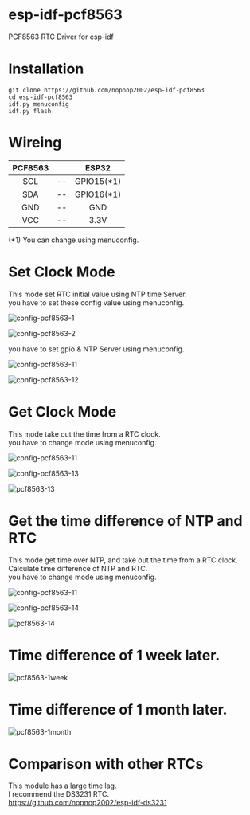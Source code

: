 # esp-idf-pcf8563
PCF8563 RTC Driver for esp-idf

# Installation
```
git clone https://github.com/nopnop2002/esp-idf-pcf8563
cd esp-idf-pcf8563
idf.py menuconfig
idf.py flash
```

# Wireing  

|PCF8563||ESP32|
|:-:|:-:|:-:|
|SCL|--|GPIO15(*1)|
|SDA|--|GPIO16(*1)|
|GND|--|GND|
|VCC|--|3.3V|

(*1) You can change using menuconfig.   

# Set Clock Mode   

This mode set RTC initial value using NTP time Server.   
you have to set these config value using menuconfig.   

![config-pcf8563-1](https://user-images.githubusercontent.com/6020549/61298760-c38da700-a819-11e9-858c-a1ef2f03cf18.jpg)

![config-pcf8563-2](https://user-images.githubusercontent.com/6020549/81560443-61b3b480-93cc-11ea-8763-c3d2bfab0fe3.jpg)

you have to set gpio & NTP Server using menuconfig.   

![config-pcf8563-11](https://user-images.githubusercontent.com/6020549/61298824-de601b80-a819-11e9-8ccd-7d6b03fc3259.jpg)

![config-pcf8563-12](https://user-images.githubusercontent.com/6020549/61298840-e3bd6600-a819-11e9-8bc2-1c36525bc2b6.jpg)


# Get Clock Mode   

This mode take out the time from a RTC clock.   
you have to change mode using menuconfig.   

![config-pcf8563-11](https://user-images.githubusercontent.com/6020549/61298824-de601b80-a819-11e9-8ccd-7d6b03fc3259.jpg)

![config-pcf8563-13](https://user-images.githubusercontent.com/6020549/61298918-0d768d00-a81a-11e9-996a-a2660af4f665.jpg)

![pcf8563-13](https://user-images.githubusercontent.com/6020549/61298923-10717d80-a81a-11e9-91c4-2136030eb2eb.jpg)


# Get the time difference of NTP and RTC   

This mode get time over NTP, and take out the time from a RTC clock.   
Calculate time difference of NTP and RTC.   
you have to change mode using menuconfig.   

![config-pcf8563-11](https://user-images.githubusercontent.com/6020549/61298824-de601b80-a819-11e9-8ccd-7d6b03fc3259.jpg)

![config-pcf8563-14](https://user-images.githubusercontent.com/6020549/61298984-35fe8700-a81a-11e9-80e0-7399fdbbff43.jpg)

![pcf8563-14](https://user-images.githubusercontent.com/6020549/61298986-38f97780-a81a-11e9-99ab-6c4954373735.jpg)


# Time difference of 1 week later.   

![pcf8563-1week](https://user-images.githubusercontent.com/6020549/61800860-c5361b00-ae68-11e9-8b7d-ed64529f25fe.jpg)


# Time difference of 1 month later.   

![pcf8563-1month](https://user-images.githubusercontent.com/6020549/63231385-021de380-c256-11e9-9872-17ccc8a698b9.jpg)

# Comparison with other RTCs
This module has a large time lag.   
I recommend the DS3231 RTC.   
https://github.com/nopnop2002/esp-idf-ds3231

